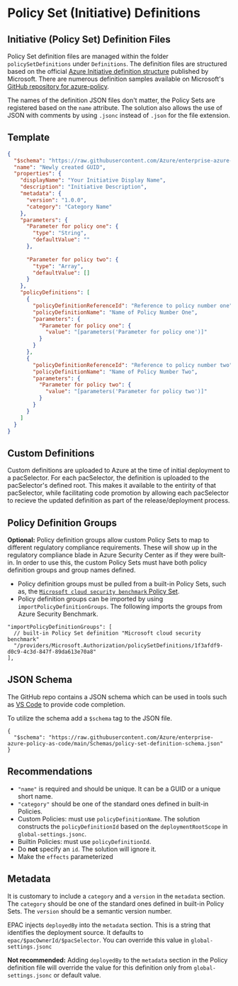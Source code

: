 # Policy Set (Initiative) Definitions

## Initiative (Policy Set) Definition Files

Policy Set definition files are managed within the folder `policySetDefinitions` under `Definitions`. The definition files are structured based on the official [Azure Initiative definition structure](https://docs.microsoft.com/en-us/azure/governance/policy/concepts/initiative-definition-structure) published by Microsoft. There are numerous definition samples available on Microsoft's [GitHub repository for azure-policy](https://github.com/Azure/azure-policy/tree/master/built-in-policies/policySetDefinitions).

The names of the definition JSON files don't matter, the Policy Sets are registered based on the `name` attribute. The solution also allows the use of JSON with comments by using `.jsonc` instead of `.json` for the file extension.

## Template

```json
{
  "$schema": "https://raw.githubusercontent.com/Azure/enterprise-azure-policy-as-code/main/Schemas/policy-set-definition-schema.json",
  "name": "Newly created GUID",
  "properties": {
    "displayName": "Your Initiative Display Name",
    "description": "Initiative Description",
    "metadata": {
      "version": "1.0.0",
      "category": "Category Name"
    },
    "parameters": {
      "Parameter for policy one": {
        "type": "String",
        "defaultValue": ""
      },
      
      "Parameter for policy two": {
        "type": "Array",
        "defaultValue": []
      }
    },
    "policyDefinitions": [
      {
        "policyDefinitionReferenceId": "Reference to policy number one",
        "policyDefinitionName": "Name of Policy Number One",
        "parameters": {
          "Parameter for policy one": {
            "value": "[parameters('Parameter for policy one')]"
          }
        }
      },
      {
        "policyDefinitionReferenceId": "Reference to policy number two",
        "policyDefinitionName": "Name of Policy Number Two",
        "parameters": {
          "Parameter for policy two": {
            "value": "[parameters('Parameter for policy two')]"
          }
        }
      }
    ]
  }
}
```

## Custom Definitions

Custom definitions are uploaded to Azure at the time of initial deployment to a pacSelector. For each pacSelector, the definition is uploaded to the pacSelector's defined root. This makes it available to the entirity of that pacSelector, while facilitating code promotion by allowing each pacSelector to recieve the updated definition as part of the release/deployment process.

## Policy Definition Groups

**Optional:** Policy definition groups allow custom Policy Sets to map to different regulatory compliance requirements. These will show up in the regulatory compliance blade in Azure Security Center as if they were built-in. In order to use this, the custom Policy Sets must have both policy definition groups and group names defined.

- Policy definition groups must be pulled from a built-in Policy Sets, such as, the [`Microsoft cloud security benchmark` Policy Set](https://github.com/Azure/azure-policy/blob/master/built-in-policies/policySetDefinitions/Security%20Center/AzureSecurityCenter.json).
- Policy definition groups can be imported by using `importPolicyDefinitionGroups`. The following imports the groups from Azure Security Benchmark.

```jsonc
"importPolicyDefinitionGroups": [
  // built-in Policy Set definition "Microsoft cloud security benchmark"
  "/providers/Microsoft.Authorization/policySetDefinitions/1f3afdf9-d0c9-4c3d-847f-89da613e70a8"
],
```

## JSON Schema

The GitHub repo contains a JSON schema which can be used in tools such as [VS Code](https://code.visualstudio.com/Docs/languages/json#_json-schemas-and-settings) to provide code completion.

To utilize the schema add a ```$schema``` tag to the JSON file.

```
{
  "$schema": "https://raw.githubusercontent.com/Azure/enterprise-azure-policy-as-code/main/Schemas/policy-set-definition-schema.json"
}
```

## Recommendations

- `"name"` is required and should be unique. It can be a GUID or a unique short name.
- `"category"` should be one of the standard ones defined in built-in Policies.
- Custom Policies: must use `policyDefinitionName`. The solution constructs the `policyDefinitionId` based on the `deploymentRootScope` in `global-settings.jsonc`.
- Builtin Policies: must use `policyDefinitionId`.
- Do **not** specify an `id`. The solution will ignore it.
- Make  the `effects` parameterized

## Metadata

It is customary to include a `category` and a `version` in the `metadata` section. The `category` should be one of the standard ones defined in built-in Policy Sets. The `version` should be a semantic version number.

EPAC injects `deployedBy` into the `metadata` section. This is a string that identifies the deployment source. It defaults to `epac/$pacOwnerId/$pacSelector`. You can override this value in `global-settings.jsonc`

**Not recommended:** Adding `deployedBy` to the `metadata` section in the Policy definition file will override the value for this definition only from `global-settings.jsonc` or default value.